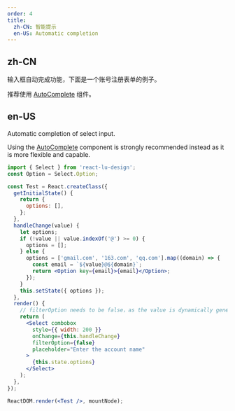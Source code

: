 ```yaml
---
order: 4
title:
  zh-CN: 智能提示
  en-US: Automatic completion
---
```


## zh-CN

输入框自动完成功能，下面是一个账号注册表单的例子。

推荐使用 [AutoComplete](/components/auto-complete/) 组件。

## en-US

Automatic completion of select input.

Using the [AutoComplete](/components/auto-complete/) component is strongly recommended instead as it is more flexible and capable.


````jsx
import { Select } from 'react-lu-design';
const Option = Select.Option;

const Test = React.createClass({
  getInitialState() {
    return {
      options: [],
    };
  },
  handleChange(value) {
    let options;
    if (!value || value.indexOf('@') >= 0) {
      options = [];
    } else {
      options = ['gmail.com', '163.com', 'qq.com'].map((domain) => {
        const email = `${value}@${domain}`;
        return <Option key={email}>{email}</Option>;
      });
    }
    this.setState({ options });
  },
  render() {
    // filterOption needs to be false，as the value is dynamically generated
    return (
      <Select combobox
        style={{ width: 200 }}
        onChange={this.handleChange}
        filterOption={false}
        placeholder="Enter the account name"
      >
        {this.state.options}
      </Select>
    );
  },
});

ReactDOM.render(<Test />, mountNode);
````
